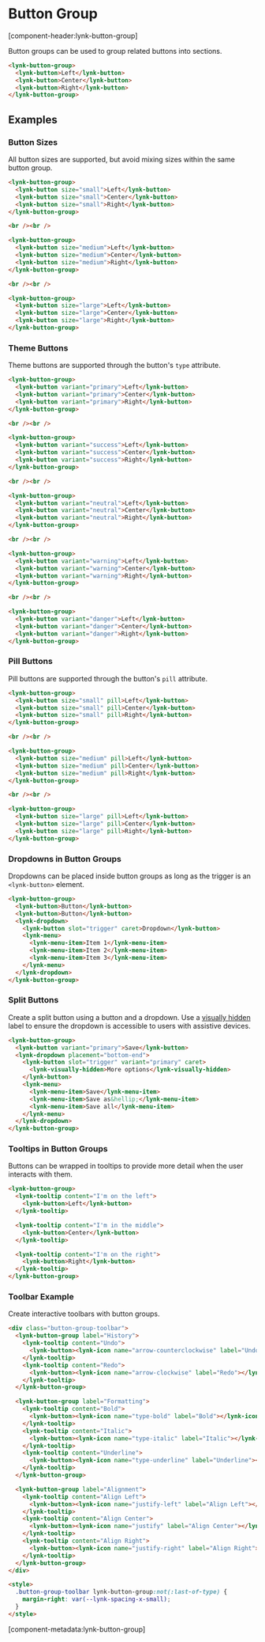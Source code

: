 # Button Group

[component-header:lynk-button-group]

Button groups can be used to group related buttons into sections.

```html preview
<lynk-button-group>
  <lynk-button>Left</lynk-button>
  <lynk-button>Center</lynk-button>
  <lynk-button>Right</lynk-button>
</lynk-button-group>
```

## Examples

### Button Sizes

All button sizes are supported, but avoid mixing sizes within the same button group.

```html preview
<lynk-button-group>
  <lynk-button size="small">Left</lynk-button>
  <lynk-button size="small">Center</lynk-button>
  <lynk-button size="small">Right</lynk-button>
</lynk-button-group>

<br /><br />

<lynk-button-group>
  <lynk-button size="medium">Left</lynk-button>
  <lynk-button size="medium">Center</lynk-button>
  <lynk-button size="medium">Right</lynk-button>
</lynk-button-group>

<br /><br />

<lynk-button-group>
  <lynk-button size="large">Left</lynk-button>
  <lynk-button size="large">Center</lynk-button>
  <lynk-button size="large">Right</lynk-button>
</lynk-button-group>
```

### Theme Buttons

Theme buttons are supported through the button's `type` attribute.

```html preview
<lynk-button-group>
  <lynk-button variant="primary">Left</lynk-button>
  <lynk-button variant="primary">Center</lynk-button>
  <lynk-button variant="primary">Right</lynk-button>
</lynk-button-group>

<br /><br />

<lynk-button-group>
  <lynk-button variant="success">Left</lynk-button>
  <lynk-button variant="success">Center</lynk-button>
  <lynk-button variant="success">Right</lynk-button>
</lynk-button-group>

<br /><br />

<lynk-button-group>
  <lynk-button variant="neutral">Left</lynk-button>
  <lynk-button variant="neutral">Center</lynk-button>
  <lynk-button variant="neutral">Right</lynk-button>
</lynk-button-group>

<br /><br />

<lynk-button-group>
  <lynk-button variant="warning">Left</lynk-button>
  <lynk-button variant="warning">Center</lynk-button>
  <lynk-button variant="warning">Right</lynk-button>
</lynk-button-group>

<br /><br />

<lynk-button-group>
  <lynk-button variant="danger">Left</lynk-button>
  <lynk-button variant="danger">Center</lynk-button>
  <lynk-button variant="danger">Right</lynk-button>
</lynk-button-group>
```

### Pill Buttons

Pill buttons are supported through the button's `pill` attribute.

```html preview
<lynk-button-group>
  <lynk-button size="small" pill>Left</lynk-button>
  <lynk-button size="small" pill>Center</lynk-button>
  <lynk-button size="small" pill>Right</lynk-button>
</lynk-button-group>

<br /><br />

<lynk-button-group>
  <lynk-button size="medium" pill>Left</lynk-button>
  <lynk-button size="medium" pill>Center</lynk-button>
  <lynk-button size="medium" pill>Right</lynk-button>
</lynk-button-group>

<br /><br />

<lynk-button-group>
  <lynk-button size="large" pill>Left</lynk-button>
  <lynk-button size="large" pill>Center</lynk-button>
  <lynk-button size="large" pill>Right</lynk-button>
</lynk-button-group>
```

### Dropdowns in Button Groups

Dropdowns can be placed inside button groups as long as the trigger is an `<lynk-button>` element.

```html preview
<lynk-button-group>
  <lynk-button>Button</lynk-button>
  <lynk-button>Button</lynk-button>
  <lynk-dropdown>
    <lynk-button slot="trigger" caret>Dropdown</lynk-button>
    <lynk-menu>
      <lynk-menu-item>Item 1</lynk-menu-item>
      <lynk-menu-item>Item 2</lynk-menu-item>
      <lynk-menu-item>Item 3</lynk-menu-item>
    </lynk-menu>
  </lynk-dropdown>
</lynk-button-group>
```

### Split Buttons

Create a split button using a button and a dropdown. Use a [visually hidden](/components/visually-hidden) label to ensure the dropdown is accessible to users with assistive devices.

```html preview
<lynk-button-group>
  <lynk-button variant="primary">Save</lynk-button>
  <lynk-dropdown placement="bottom-end">
    <lynk-button slot="trigger" variant="primary" caret>
      <lynk-visually-hidden>More options</lynk-visually-hidden>
    </lynk-button>
    <lynk-menu>
      <lynk-menu-item>Save</lynk-menu-item>
      <lynk-menu-item>Save as&hellip;</lynk-menu-item>
      <lynk-menu-item>Save all</lynk-menu-item>
    </lynk-menu>
  </lynk-dropdown>
</lynk-button-group>
```

### Tooltips in Button Groups

Buttons can be wrapped in tooltips to provide more detail when the user interacts with them.

```html preview
<lynk-button-group>
  <lynk-tooltip content="I'm on the left">
    <lynk-button>Left</lynk-button>
  </lynk-tooltip>

  <lynk-tooltip content="I'm in the middle">
    <lynk-button>Center</lynk-button>
  </lynk-tooltip>

  <lynk-tooltip content="I'm on the right">
    <lynk-button>Right</lynk-button>
  </lynk-tooltip>
</lynk-button-group>
```

### Toolbar Example

Create interactive toolbars with button groups.

```html preview
<div class="button-group-toolbar">
  <lynk-button-group label="History">
    <lynk-tooltip content="Undo">
      <lynk-button><lynk-icon name="arrow-counterclockwise" label="Undo"></lynk-icon></lynk-button>
    </lynk-tooltip>
    <lynk-tooltip content="Redo">
      <lynk-button><lynk-icon name="arrow-clockwise" label="Redo"></lynk-icon></lynk-button>
    </lynk-tooltip>
  </lynk-button-group>

  <lynk-button-group label="Formatting">
    <lynk-tooltip content="Bold">
      <lynk-button><lynk-icon name="type-bold" label="Bold"></lynk-icon></lynk-button>
    </lynk-tooltip>
    <lynk-tooltip content="Italic">
      <lynk-button><lynk-icon name="type-italic" label="Italic"></lynk-icon></lynk-button>
    </lynk-tooltip>
    <lynk-tooltip content="Underline">
      <lynk-button><lynk-icon name="type-underline" label="Underline"></lynk-icon></lynk-button>
    </lynk-tooltip>
  </lynk-button-group>

  <lynk-button-group label="Alignment">
    <lynk-tooltip content="Align Left">
      <lynk-button><lynk-icon name="justify-left" label="Align Left"></lynk-icon></lynk-button>
    </lynk-tooltip>
    <lynk-tooltip content="Align Center">
      <lynk-button><lynk-icon name="justify" label="Align Center"></lynk-icon></lynk-button>
    </lynk-tooltip>
    <lynk-tooltip content="Align Right">
      <lynk-button><lynk-icon name="justify-right" label="Align Right"></lynk-icon></lynk-button>
    </lynk-tooltip>
  </lynk-button-group>
</div>

<style>
  .button-group-toolbar lynk-button-group:not(:last-of-type) {
    margin-right: var(--lynk-spacing-x-small);
  }
</style>
```

[component-metadata:lynk-button-group]
